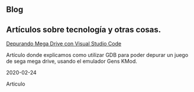 <section class="hero">
  <div class="hero-body">
    <div class="container">
      <h1 class="title">
        Blog
      </h1>
      <h2 class="subtitle">
        Art&iacute;culos sobre tecnolog&iacute;a y otras cosas.
      </h2>
    </div>
  </div>
</section>

 <div class="article">
  <div class="card">
  <div class="card-content">
    <p class="title">
      <a href="/blog/debug">Depurando Mega Drive con Visual Studio Code</a>
    </p>
    <p class="subtitle">
     Artículo donde explicamos como utilizar GDB para poder depurar un juego de sega mega drive, usando el emulador Gens KMod.
    </p>
    </div>
     <footer class="card-footer">
        <p class="card-footer-item">
            <span>2020-02-24</span>
        </p>
        <p class="card-footer-item">
            Articulo
        </p>
     </footer>
  </div>
  </div>
